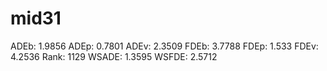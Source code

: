# mid31

ADEb: 1.9856
ADEp: 0.7801
ADEv: 2.3509
FDEb: 3.7788
FDEp: 1.533
FDEv: 4.2536
Rank: 1129
WSADE: 1.3595
WSFDE: 2.5712